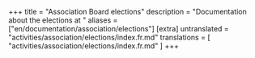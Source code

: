 +++
title = "Association Board elections"
description = "Documentation about the elections at "
aliases = ["en/documentation/association/elections"]
[extra]
untranslated = "activities/association/elections/index.fr.md"
translations = [
    "activities/association/elections/index.fr.md"
]
+++

